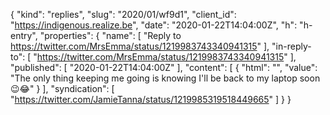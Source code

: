 {
  "kind": "replies",
  "slug": "2020/01/wf9d1",
  "client_id": "https://indigenous.realize.be",
  "date": "2020-01-22T14:04:00Z",
  "h": "h-entry",
  "properties": {
    "name": [
      "Reply to https://twitter.com/MrsEmma/status/1219983743340941315"
    ],
    "in-reply-to": [
      "https://twitter.com/MrsEmma/status/1219983743340941315"
    ],
    "published": [
      "2020-01-22T14:04:00Z"
    ],
    "content": [
      {
        "html": "",
        "value": "The only thing keeping me going is knowing I'll be back to my laptop soon 😉😂"
      }
    ],
    "syndication": [
      "https://twitter.com/JamieTanna/status/1219985319518449665"
    ]
  }
}
